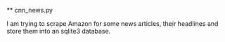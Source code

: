 ** cnn_news.py

I am trying to scrape Amazon for some news articles, their headlines and store them
into an sqlite3 database.